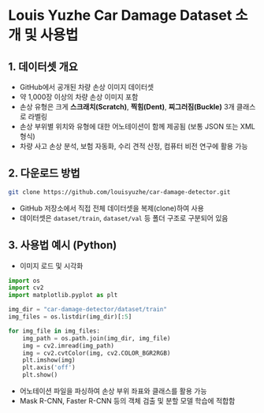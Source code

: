
# Louis Yuzhe Car Damage Dataset 소개 및 사용법

## 1. 데이터셋 개요

* GitHub에서 공개된 차량 손상 이미지 데이터셋
* 약 1,000장 이상의 차량 손상 이미지 포함
* 손상 유형은 크게 **스크래치(Scratch)**, **찍힘(Dent)**, **찌그러짐(Buckle)** 3개 클래스로 라벨링
* 손상 부위별 위치와 유형에 대한 어노테이션이 함께 제공됨 (보통 JSON 또는 XML 형식)
* 차량 사고 손상 분석, 보험 자동화, 수리 견적 산정, 컴퓨터 비전 연구에 활용 가능

## 2. 다운로드 방법

```bash
git clone https://github.com/louisyuzhe/car-damage-detector.git
```

* GitHub 저장소에서 직접 전체 데이터셋을 복제(clone)하여 사용
* 데이터셋은 `dataset/train`, `dataset/val` 등 폴더 구조로 구분되어 있음

## 3. 사용법 예시 (Python)

* 이미지 로드 및 시각화

```python
import os
import cv2
import matplotlib.pyplot as plt

img_dir = "car-damage-detector/dataset/train"
img_files = os.listdir(img_dir)[:5]

for img_file in img_files:
    img_path = os.path.join(img_dir, img_file)
    img = cv2.imread(img_path)
    img = cv2.cvtColor(img, cv2.COLOR_BGR2RGB)
    plt.imshow(img)
    plt.axis('off')
    plt.show()
```

* 어노테이션 파일을 파싱하여 손상 부위 좌표와 클래스를 활용 가능
* Mask R-CNN, Faster R-CNN 등의 객체 검출 및 분할 모델 학습에 적합함

